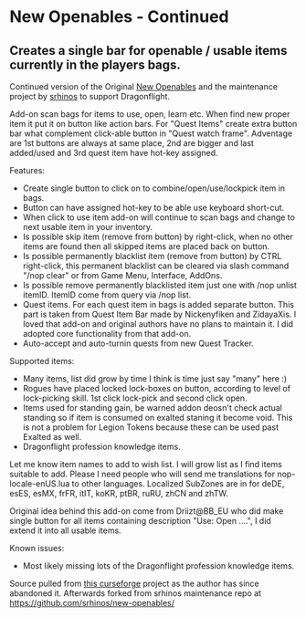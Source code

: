 # New Openables - Continued

## Creates a single bar for openable / usable items currently in the players bags.

Continued version of the Original [New Openables](https://www.curseforge.com/wow/addons/new-openables) and the maintenance project by [srhinos](https://github.com/srhinos/new-openables) to support Dragonflight.


Add-on scan bags for items to use, open, learn etc. When find new proper item it put it  on button like action bars. For "Quest Items" create extra button bar what complement click-able button in "Quest watch frame". Adventage are 1st buttons are always at same place, 2nd are bigger and last added/used and 3rd quest item have hot-key assigned.

Features: 

 - Create single button to click on to combine/open/use/lockpick item in bags.
 - Button can have assigned hot-key to be able use keyboard short-cut.
 - When click to use item add-on will continue to scan bags and change to next usable item in your inventory.
 - Is possible skip item (remove from button) by right-click, when no other items are found then all skipped items are placed back on button.
 - Is possible permanently blacklist item (remove from button) by CTRL right-click, this permanent blacklist can be cleared via slash command "/nop clear" or from Game Menu, Interface, AddOns.
 - Is possible remove permanently blacklisted item just one with /nop unlist itemID. ItemID come from query via /nop list.
 - Quest items. For each quest item in bags is added separate button. This part is taken from Quest Item Bar made by Nickenyfiken and ZidayaXis. I loved that add-on and original authors have no plans to maintain it. I did adopted core functionality from that add-on.
 - Auto-accept and auto-turnin quests from new Quest Tracker.

Supported items: 

 - Many items, list did grow by time I think is time just say "many" here :)
 - Rogues have placed locked lock-boxes on button, according to level of lock-picking skill. 1st click lock-pick and second click open.
 - Items used for standing gain, be warned addon deosn't check actual standing so if item is consumed on exalted staning it become void. This is not a problem for Legion Tokens because these can be used past Exalted as well.
 - Dragonflight profession knowledge items.

Let me know item names to add to wish list. I will grow list as I find items suitable to add. Please I need people who will send me translations for nop-locale-enUS.lua to other languages. Localized SubZones are in for deDE, esES, esMX, frFR, itIT, koKR, ptBR, ruRU, zhCN and zhTW.

Original idea behind this add-on come from Driizt@BB_EU who did make single button for all items containing description "Use: Open ....", I did extend it into all usable items.


Known issues: 

 - Most likely missing lots of the Dragonflight profession knowledge items.

Source pulled from [this curseforge](https://www.curseforge.com/wow/addons/new-openables) project as the author has since abandoned it.
Afterwards forked from srhinos maintenance repo at https://github.com/srhinos/new-openables/
